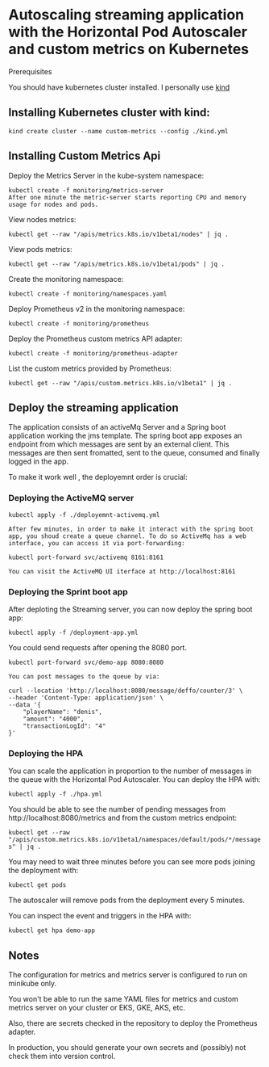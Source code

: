 # Autoscaling streaming application with the Horizontal Pod Autoscaler and custom metrics on Kubernetes

Prerequisites

You should have kubernetes cluster installed. I personally use [kind](https://kind.sigs.k8s.io) 

## Installing Kubernetes cluster with kind:

`kind create cluster --name custom-metrics --config ./kind.yml`

## Installing Custom Metrics Api

Deploy the Metrics Server in the kube-system namespace:

```
kubectl create -f monitoring/metrics-server
After one minute the metric-server starts reporting CPU and memory usage for nodes and pods.
```

View nodes metrics:

`kubectl get --raw "/apis/metrics.k8s.io/v1beta1/nodes" | jq .`

View pods metrics:

`kubectl get --raw "/apis/metrics.k8s.io/v1beta1/pods" | jq .`

Create the monitoring namespace:

`kubectl create -f monitoring/namespaces.yaml`

Deploy Prometheus v2 in the monitoring namespace:

`kubectl create -f monitoring/prometheus`

Deploy the Prometheus custom metrics API adapter:

`kubectl create -f monitoring/prometheus-adapter`

List the custom metrics provided by Prometheus:

`kubectl get --raw "/apis/custom.metrics.k8s.io/v1beta1" | jq .`

## Deploy the streaming application

The application consists of an activeMq Server and a Spring boot application working the jms template.
The spring boot app exposes an endpoint from which messages are sent by an external client. This messages are then sent fromatted, sent to the queue, consumed and finally logged in the app.

To make it work well , the deployemnt order is crucial:

### Deploying the ActiveMQ server

```
kubectl apply -f ./deployemnt-activemq.yml

After few minutes, in order to make it interact with the spring boot app, you shoud create a queue channel. To do so ActiveMq has a web interface, you can access it via port-forwarding:

kubectl port-forward svc/activemq 8161:8161

You can visit the ActiveMQ UI iterface at http://localhost:8161

```

### Deploying the Sprint boot app

After deploting the Streaming server, you can now deploy the spring boot app:

`kubectl apply -f /deployment-app.yml`

You could send requests after opening the 8080 port.

```
kubectl port-forward svc/demo-app 8080:8080

You can post messages to the queue by via:

curl --location 'http://localhost:8080/message/deffo/counter/3' \
--header 'Content-Type: application/json' \
--data '{
    "playerName": "denis",
    "amount": "4000",
    "transactionLogId": "4"
}'
```

### Deploying the HPA

You can scale the application in proportion to the number of messages in the queue with the Horizontal Pod Autoscaler. You can deploy the HPA with:

`kubectl apply -f ./hpa.yml`

You should be able to see the number of pending messages from http://localhost:8080/metrics and from the custom metrics endpoint:

`kubectl get --raw "/apis/custom.metrics.k8s.io/v1beta1/namespaces/default/pods/*/messages" | jq .`

You may need to wait three minutes before you can see more pods joining the deployment with:

`kubectl get pods` 

The autoscaler will remove pods from the deployment every 5 minutes.

You can inspect the event and triggers in the HPA with:

`kubectl get hpa demo-app`

## Notes

The configuration for metrics and metrics server is configured to run on minikube only.

You won't be able to run the same YAML files for metrics and custom metrics server on your cluster or EKS, GKE, AKS, etc.

Also, there are secrets checked in the repository to deploy the Prometheus adapter.

In production, you should generate your own secrets and (possibly) not check them into version control.